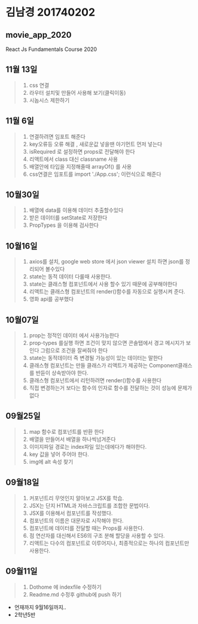 # 김남경 201740202 
## movie_app_2020

React Js Fundamentals Course 2020
## 11월 13일
>1. css 연결 
>2. 라우터 설치및 만들어 사용해 보기(클릭이동)
>3. 시놉시스 제한하기 
## 11월 6일
>1. 연결하려면 임포트 해준다
>2. key오류등 오류 해결 , 새로운값 넣을땐 아기먼트 먼저 넣는다
>3. isRequired 로 설정하면 props로 전달해야 한다
>4. 리액트에서 class 대신 classname 사용
>5. 배열안에 타입을 지정해줄때 arrayOf() 를 사용
>6. css연결은 임포트를 import './App.css'; 이런식으로 해준다
## 10월30일
>1. 배열에 data를 이용해 데이터 추출할수있다
>2. 받은 데이터를 setState로 저장한다
>3. PropTypes 을 이용해 검사한다
## 10월16일
>1. axios를 설치, google web store 에서 json viewer 설치 하면 json를 정리되어 볼수있다
>2. state는 동적 데이터 다룰때 사용한다.
>3. state는 클래스형 컴포넌트에서 사용 할수 있기 때문에 공부해야한다
>4. 리액트는 클래스형 컴포넌트의 render()함수를 자동으로 실행시켜 준다.
>5. 영화 api를 공부했다
## 10월07일
>1. prop는 정적인 데이터 에서 사용가능한다
>2. prop-types 를실행 하면 조건이 맞지 않으면 콘솔탭에서 경고 메시지가 보인다
그럼으로 조건을 잘써줘야 한다
>3. state는 동적데이터 즉 변경될 가능성이 있는 데이터는 말한다
>4. 클래스형 컴포넌트는 만들 클래스가 리액트가 제공하는 Component클래스를 반듣이 상속받아야 한다.
>5. 클래스형 컴포넌트에서 리턴하려면 render()함수를 사용한다
>6. 직접 변경하는거 보다는 함수의 인자로 함수를 전달하는 것이 성능에 문제가 없다
## 09월25일
>1. map 함수로 컴포넌트를 반환 한다
>2. 배열을 만들어서 배열을 하나씩넘겨준다
>3. 이미지파일 경로는 index파일 있는데에다가 해야한다.
>4. key 값을 넣어 주어야 한다.
>5. img에 alt 속성 찾기
## 09월18일
>1. 커포넌트리 무엇인지 알아보고 JSX를 학습.
>2. JSX는 단지 HTML과 자바스크립트를 조합한 문법이다.
>3. JSX를 이용해서 컴포넌트를 작성했다.
>4. 컴포넌트의 이름은 대문자로 시작해야 한다.
>5. 컴포넌트에 데이터를 전달할 때는 Props를 사용한다.
>6. 점 연산자를 대신해서 ES6의 구조 분해 할당을 사용할 수 있다.
>7. 리액트는 다수의 컴포넌트로 이루어지나, 최종적으로는 하나의 컴포넌트만 사용한다.

## 09월11일
>1. Dothome 에 indexfile 수정하기
>2. Readme.md 수정후 github에 push 하기
* 언재까지 9월16일까지..
* 2학년5반 
